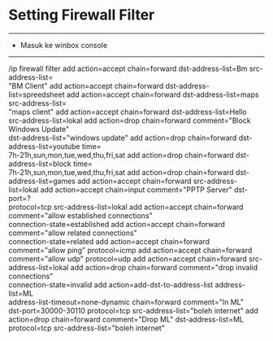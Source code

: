 # Setting Firewall Filter
* * *
- Masuk ke winbox console
* * *

/ip firewall filter
add action=accept chain=forward dst-address-list=Bm src-address-list=\
    "BM Client"
add action=accept chain=forward dst-address-list=spreedsheet
add action=accept chain=forward dst-address-list=maps src-address-list=\
    "maps client"
add action=accept chain=forward dst-address-list=Hello \
    src-address-list=lokal
add action=drop chain=forward comment="Block Windows Update" \
    dst-address-list="windows update"
add action=drop chain=forward dst-address-list=youtube time=\
    7h-21h,sun,mon,tue,wed,thu,fri,sat
add action=drop chain=forward dst-address-list=block time=\
    7h-21h,sun,mon,tue,wed,thu,fri,sat
add action=drop chain=forward dst-address-list=games
add action=accept chain=forward src-address-list=lokal
add action=accept chain=input comment="PPTP Server" dst-port=? \
    protocol=tcp src-address-list=lokal
add action=accept chain=forward comment="allow established connections" \
    connection-state=established
add action=accept chain=forward comment="allow related connections" \
    connection-state=related
add action=accept chain=forward comment="allow ping" protocol=icmp
add action=accept chain=forward comment="allow udp" protocol=udp
add action=accept chain=forward src-address-list=lokal
add action=drop chain=forward comment="drop invalid connections" \
    connection-state=invalid
add action=add-dst-to-address-list address-list=ML \
    address-list-timeout=none-dynamic chain=forward comment="In ML" \
    dst-port=30000-30110 protocol=tcp src-address-list="boleh internet"
add action=drop chain=forward comment="Drop ML" dst-address-list=ML \
    protocol=tcp src-address-list="boleh internet"
